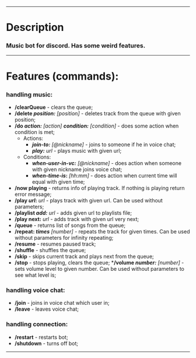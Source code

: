 ***
# Description
### Music bot for discord. Has some weird features.
***
# Features (commands):
### handling music:
* **/clearQueue** - clears the queue;
* **/delete _position:_** *[position]* - deletes track from the queue with given position;
* **/do _action:_** *[action]* **_condition:_** *[condition]* - does some action when condition is met;
  * Actions:
    * **_join-to:_** *[@nickname]* - joins to someone if he in voice chat;
    * **_play:_** *url* - plays music with given url;
  * Conditions:
    * **_when-user-in-vc:_** *[@nickname]* - does action when someone with given nickname joins voice chat;
    * **_when-time-is_:** *[hh:mm]* - does action when current time will equal with given time;
* **/now playing** - returns info of playing track. If nothing is playing return error message;
* **/play _url_:** *url* - plays track with given url. Can be used without parameters;
* **/playlist _add:_** *url* - adds given url to playlists file;
* **/play next:** *url* - adds track with given url very next;
* **/queue** - returns list of songs from the queue;
* **/repeat: _times_** *[number]* - repeats the track for given times. Can be used without parameters for infinity repeating;
* **/resume** - resumes paused track;
* **/shuffle** - shuffles the queue;
* **/skip** - skips current track and plays next from the queue;
* **/stop** - stops playing, clears the queue;
  ***/volume _number:_** *[number]* - sets volume level to given number. Can be used without parameters to see what level is;
### handling voice chat:
* **/join** - joins in voice chat which user in;
* **/leave** - leaves voice chat;
### handling connection:
* **/restart** - restarts bot;
* **/shutdown** - turns off bot;
***